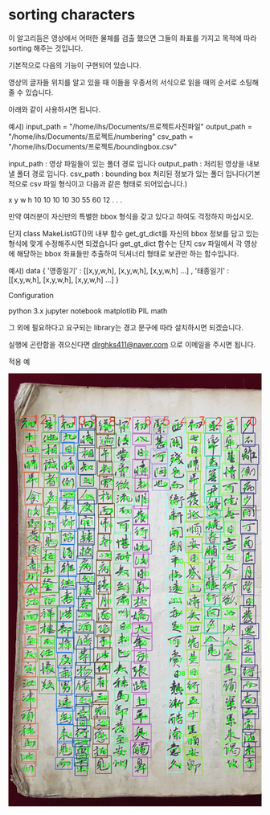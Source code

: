 # sorting characters

이 알고리듬은 영상에서 어떠한 물체를 검출 했으면 그들의 좌표를 가지고 목적에 따라 sorting 해주는 것입니다.


기본적으로 다음의 기능이 구현되어 있습니다.

영상의 글자들 위치를 알고 있을 때 이들을 우종서의 서식으로 읽을 때의 순서로 소팅해 줄 수 있습니다.


아래와 같이 사용하시면 됩니다.

예시)
input_path = "/home/ihs/Documents/프로젝트사진파일"
output_path = "/home/ihs/Documents/프로젝트/numbering"
csv_path = "/home/ihs/Documents/프로젝트/boundingbox.csv"

input_path : 영상 파일들이 있는 폴더 경로 입니다
output_path : 처리된 영상을 내보낼 폴더 경로 입니다.
csv_path : bounding box 처리된 정보가 있는 폴더 입니다(기본적으로 csv 파일 형식이고 다음과 같은 형태로 되어있습니다.)


x       y       w       h
  10      10     10      10
  30      55     60      12
  .
  .
  .
  
  
  
만약 여러분이 자신만의 특별한 bbox 형식을 갖고 있다고 하여도 걱정하지 마십시오.

단지 class MakeListGT()의 내부 함수 get_gt_dict를 자신의 bbox 정보를 담고 있는 형식에 맞게 수정해주시면 되겠습니다
get_gt_dict 함수는 단지 csv 파일에서 각 영상에 해당하는 bbox 좌표들만 추출하여 딕셔너리 형태로 보관만 하는 함수입니다.

예시)
data { '영종일기' : [[x,y,w,h], [x,y,w,h], [x,y,w,h] ...] , '태종일기' : [[x,y,w,h], [x,y,w,h], [x,y,w,h] ...] }



Configuration

 python 3.x
 jupyter notebook
 matplotlib
 PIL
 math
 
그 외에 필요하다고 요구되는 library는 경고 문구에 따라 설치하시면 되겠습니다.

실행에 곤란함을 겪으신다면 dlrghks411@naver.com 으로 이메일을 주시면 됩니다.


적용 예

![exampleimage](./example_image.jpg)
